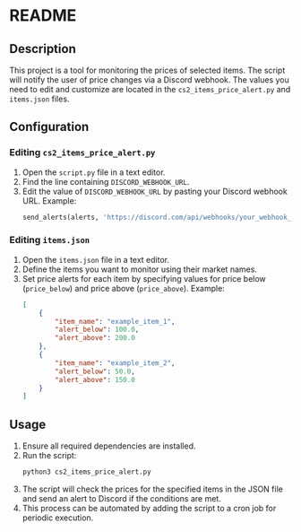 # README

## Description

This project is a tool for monitoring the prices of selected items. The script will notify the user of price changes via a Discord webhook. The values you need to edit and customize are located in the `cs2_items_price_alert.py` and `items.json` files.

## Configuration

### Editing `cs2_items_price_alert.py`

1. Open the `script.py` file in a text editor.
2. Find the line containing `DISCORD_WEBHOOK_URL`.
3. Edit the value of `DISCORD_WEBHOOK_URL` by pasting your Discord webhook URL. Example:
    ```python
    send_alerts(alerts, 'https://discord.com/api/webhooks/your_webhook_url')
    ```

### Editing `items.json`

1. Open the `items.json` file in a text editor.
2. Define the items you want to monitor using their market names.
3. Set price alerts for each item by specifying values for price below (`price_below`) and price above (`price_above`). Example:
    ```json
    [
        {
            "item_name": "example_item_1",
            "alert_below": 100.0,
            "alert_above": 200.0
        },
        {
            "item_name": "example_item_2",
            "alert_below": 50.0,
            "alert_above": 150.0
        }
    ]
    ```

## Usage

1. Ensure all required dependencies are installed.
2. Run the script:
    ```bash
    python3 cs2_items_price_alert.py
    ```
3. The script will check the prices for the specified items in the JSON file and send an alert to Discord if the conditions are met.
4. This process can be automated by adding the script to a cron job for periodic execution.

